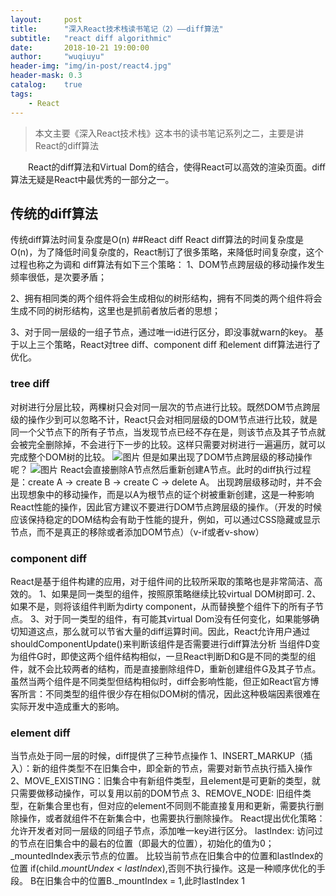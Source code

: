 ```yaml
---
layout:     post
title:      "深入React技术栈读书笔记（2）——diff算法"
subtitle:   "react diff algorithmic"
date:       2018-10-21 19:00:00
author:     "wuqiuyu"
header-img: "img/in-post/react4.jpg"
header-mask: 0.3
catalog:    true
tags:
    - React
---
```



>本文主要《深入React技术栈》这本书的读书笔记系列之二，主要是讲React的diff算法<br>

&emsp;&emsp;React的diff算法和Virtual Dom的结合，使得React可以高效的渲染页面。diff算法无疑是React中最优秀的一部分之一。

## 传统的diff算法
传统diff算法时间复杂度是O(n)
##React diff
React diff算法的时间复杂度是O(n)，为了降低时间复杂度的，React制订了很多策略，来降低时间复杂度，这个过程也称之为调和
diff算法有如下三个策略：
1、DOM节点跨层级的移动操作发生频率很低，是次要矛盾；

2、拥有相同类的两个组件将会生成相似的树形结构，拥有不同类的两个组件将会生成不同的树形结构，这里也是抓前者放后者的思想；

3、对于同一层级的一组子节点，通过唯一id进行区分，即没事就warn的key。
基于以上三个策略，React对tree diff、component diff 和element diff算法进行了优化。
### tree diff
对树进行分层比较，两棵树只会对同一层次的节点进行比较。既然DOM节点跨层级的操作少到可以忽略不计，React只会对相同层级的DOM节点进行比较，就是同一个父节点下的所有子节点，当发现节点已经不存在是，则该节点及其子节点就会被完全删除掉，不会进行下一步的比较。这样只需要对树进行一遍遍历，就可以完成整个DOM树的比较。
![图片](http://calendar.perfplanet.com/wp-content/uploads/2013/12/vjeux/1.png)
但是如果出现了DOM节点跨层级的移动操作呢？
![图片](http://calendar.perfplanet.com/wp-content/uploads/2013/12/vjeux/1.png)
React会直接删除A节点然后重新创建A节点。此时的diff执行过程是：create A -> create B -> create C -> delete A。
出现跨层级移动时，并不会出现想象中的移动操作，而是以A为根节点的证个树被重新创建，这是一种影响React性能的操作，因此官方建议不要进行DOM节点跨层级的操作。（开发的时候应该保持稳定的DOM结构会有助于性能的提升，例如，可以通过CSS隐藏或显示节点，而不是真正的移除或者添加DOM节点）（v-if或者v-show）
### component diff
React是基于组件构建的应用，对于组件间的比较所采取的策略也是非常简洁、高效的。
1、如果是同一类型的组件，按照原策略继续比较virtual DOM树即可.
2、如果不是，则将该组件判断为dirty component，从而替换整个组件下的所有子节点。
3、对于同一类型的组件，有可能其virtual Dom没有任何变化，如果能够确切知道这点，那么就可以节省大量的diff运算时间。因此，React允许用户通过shouldComponentUpdate()来判断该组件是否需要进行diff算法分析
当组件D变为组件G时，即使这两个组件结构相似，一旦React判断D和G是不同的类型的组件，就不会比较两者的结构，而是直接删除组件D，重新创建组件G及其子节点。虽然当两个组件是不同类型但结构相似时，diff会影响性能，但正如React官方博客所言：不同类型的组件很少存在相似DOM树的情况，因此这种极端因素很难在实际开发中造成重大的影响。
### element diff
当节点处于同一层的时候，diff提供了三种节点操作
1、INSERT_MARKUP（插入）：新的组件类型不在旧集合中，即全新的节点，需要对新节点执行插入操作
2、MOVE_EXISTING：旧集合中有新组件类型，且element是可更新的类型，就只需要做移动操作，可以复用以前的DOM节点
3、REMOVE_NODE: 旧组件类型，在新集合里也有，但对应的element不同则不能直接复用和更新，需要执行删除操作，或者就组件不在新集合中，也需要执行删除操作。
React提出优化策略：允许开发者对同一层级的同组子节点，添加唯一key进行区分。
lastIndex: 访问过的节点在旧集合中的最右的位置（即最大的位置），初始化的值为0；
_mountedIndex表示节点的位置。
比较当前节点在旧集合中的位置和lastIndex的位置 if(child._mountUndex < lastIndex_),否则不执行操作。这是一种顺序优化的手段。
B在旧集合中的位置B._mountIndex = 1,此时lastIndex 1





